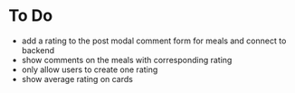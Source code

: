 # To Do
- add a rating to the post modal comment form for meals and connect to backend
- show comments on the meals with corresponding rating
- only allow users to create one rating
- show average rating on cards

